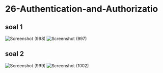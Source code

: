 # 26-Authentication-and-Authorizatio
## soal 1
![Screenshot (998)](https://user-images.githubusercontent.com/62832487/146128276-42a53b83-bafd-41fc-b563-64a96bfd2af6.png)
![Screenshot (997)](https://user-images.githubusercontent.com/62832487/146128281-9ba9bc18-7650-4fed-8d51-008578fdbc58.png)
## soal 2
![Screenshot (999)](https://user-images.githubusercontent.com/62832487/146128294-fcdafd3b-0a4d-4a25-935e-e95df4bc9fad.png)
![Screenshot (1002)](https://user-images.githubusercontent.com/62832487/146128304-8480c037-7a2f-48c5-8c02-de6682bd274b.png)
